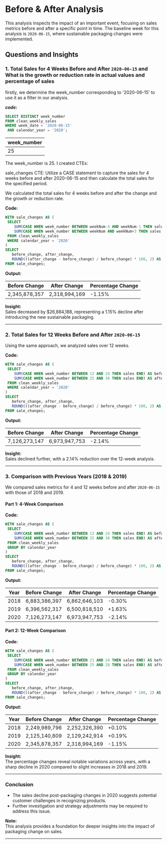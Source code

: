 
# Before & After Analysis

This analysis inspects the impact of an important event, focusing on sales metrics before and after a specific point in time. The baseline week for this analysis is `2020-06-15`, where sustainable packaging changes were implemented. 

## Questions and Insights

### 1. Total Sales for 4 Weeks Before and After `2020-06-15` and What is the growth or reduction rate in actual values and percentage of sales
 
 firstly, we determine the week_number corresponding to '2020-06-15' to use it as a filter in our analysis.

 ***code:***
 ```sql
 SELECT DISTINCT week_number
FROM clean_weekly_sales
WHERE week_date = '2020-06-15' 
  AND calendar_year = '2020';
```

| week_number |
|-------------|
|     25      |
       

The week_number is 25. I created CTEs: 

sale_changes CTE: Utilize a CASE statement to capture the sales for 4 weeks before and after 2020-06-15 and then calculate the total sales for the specified period.

We calculated the total sales for 4 weeks before and after the change and the growth or reduction rate.

**Code:**
```sql
WITH sale_changes AS (
 SELECT 
    SUM(CASE WHEN week_number BETWEEN weekNum-4 AND weekNum-1 THEN sales END) AS before_change,
    SUM(CASE WHEN week_number BETWEEN weekNum AND weekNum+3 THEN sales END) AS after_change
 FROM clean_weekly_sales    
 WHERE calendar_year = '2020'
)
SELECT
   before_change, after_change,
   ROUND(((after_change - before_change) / before_change) * 100, 2) AS pcnt_change
FROM sale_changes;
```

**Output:**

| Before Change | After Change | Percentage Change |
|----------------|--------------|-------------------|
| 2,345,878,357  | 2,318,994,169| -1.15%            |

**Insight:**  
Sales decreased by $26,884,188, representing a 1.15% decline after introducing the new sustainable packaging.

---

### 2. Total Sales for 12 Weeks Before and After `2020-06-15`
Using the same approach, we analyzed sales over 12 weeks.

**Code:**
```sql
WITH sale_changes AS (
 SELECT 
    SUM(CASE WHEN week_number BETWEEN 13 AND 24 THEN sales END) AS before_change,
    SUM(CASE WHEN week_number BETWEEN 25 AND 36 THEN sales END) AS after_change
 FROM clean_weekly_sales    
 WHERE calendar_year = '2020'
)
SELECT
   before_change, after_change,
   ROUND(((after_change - before_change) / before_change) * 100, 2) AS pcnt_change
FROM sale_changes;
```

**Output:**

| Before Change | After Change | Percentage Change |
|----------------|--------------|-------------------|
| 7,126,273,147  | 6,973,947,753| -2.14%            |

**Insight:**  
Sales declined further, with a 2.14% reduction over the 12-week analysis.

---

### 3. Comparison with Previous Years (2018 & 2019)
We compared sales metrics for 4 and 12 weeks before and after `2020-06-15` with those of 2018 and 2019.

#### Part 1: 4-Week Comparison

**Code:**
```sql
WITH sale_changes AS (
 SELECT 
    SUM(CASE WHEN week_number BETWEEN 13 AND 24 THEN sales END) AS before_change,
    SUM(CASE WHEN week_number BETWEEN 25 AND 36 THEN sales END) AS after_change
 FROM clean_weekly_sales    
 GROUP BY calendar_year
)
SELECT
   before_change, after_change,
   ROUND(((after_change - before_change) / before_change) * 100, 2) AS pcnt_change
FROM sale_changes;
```

**Output:**

| Year | Before Change | After Change | Percentage Change |
|------|---------------|--------------|-------------------|
| 2018 | 6,883,386,397 | 6,862,646,103| -0.30%            |
| 2019 | 6,396,562,317 | 6,500,818,510| +1.63%            |
| 2020 | 7,126,273,147 | 6,973,947,753| -2.14%            |

#### Part 2: 12-Week Comparison

**Code:**
```sql
WITH sale_changes AS (
 SELECT 
    SUM(CASE WHEN week_number BETWEEN 21 AND 24 THEN sales END) AS before_change,
    SUM(CASE WHEN week_number BETWEEN 25 AND 28 THEN sales END) AS after_change
 FROM clean_weekly_sales    
 GROUP BY calendar_year
)
SELECT
   before_change, after_change,
   ROUND(((after_change - before_change) / before_change) * 100, 2) AS pcnt_change
FROM sale_changes;
```

**Output:**

| Year | Before Change | After Change | Percentage Change |
|------|---------------|--------------|-------------------|
| 2018 | 2,249,989,796 | 2,252,326,390| +0.10%            |
| 2019 | 2,125,140,809 | 2,129,242,914| +0.19%            |
| 2020 | 2,345,878,357 | 2,318,994,169| -1.15%            |

**Insight:**  
The percentage changes reveal notable variations across years, with a sharp decline in 2020 compared to slight increases in 2018 and 2019.

---

### Conclusion
- The sales decline post-packaging changes in 2020 suggests potential customer challenges in recognizing products.
- Further investigation and strategy adjustments may be required to address this issue.

**Note:**  
This analysis provides a foundation for deeper insights into the impact of packaging change on sales.

---

